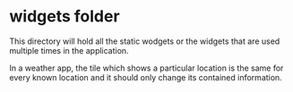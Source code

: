 # widgets folder

This directory will hold all the static wodgets or the widgets that are used multiple times in the 
application.

In a weather app, the tile which shows a particular location is the same for every known location
and it should only change its contained information.